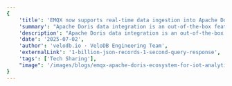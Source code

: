 ```yaml
---
{
    'title': 'EMQX now supports real-time data ingestion into Apache Doris for efficient IoT analytics',
    'summary': "Apache Doris data integration is an out-of-the-box feature in EMQX, which enables complex business development through simple configuration. In a typical IoT application, EMQX, as the IoT platform, is responsible for device connection and transmitting messages. Apache Doris, as the data storage platform, is responsible for storing device status and metadata, as well as message data storage and data analysis. Using EMQX and Apache Doris, users can build high-performance, reliable, and scalable IoT applications that deliver an end-to-end solution from data acquisition through analytics to actionable intelligence.",
    'description': "Apache Doris data integration is an out-of-the-box feature in EMQX, which enables complex business development through simple configuration. In a typical IoT application, EMQX, as the IoT platform, is responsible for device connection and transmitting messages. Apache Doris, as the data storage platform, is responsible for storing device status and metadata, as well as message data storage and data analysis. Using EMQX and Apache Doris, users can build high-performance, reliable, and scalable IoT applications that deliver an end-to-end solution from data acquisition through analytics to actionable intelligence.",
    'date': '2025-07-02',
    'author': 'velodb.io · VeloDB Engineering Team',
    'externalLink': '1-billion-json-records-1-second-query-response',
    'tags': ['Tech Sharing'],
    "image": '/images/blogs/emqx-apache-doris-ecosystem-for-iot-analytics.png'
}
---
```

